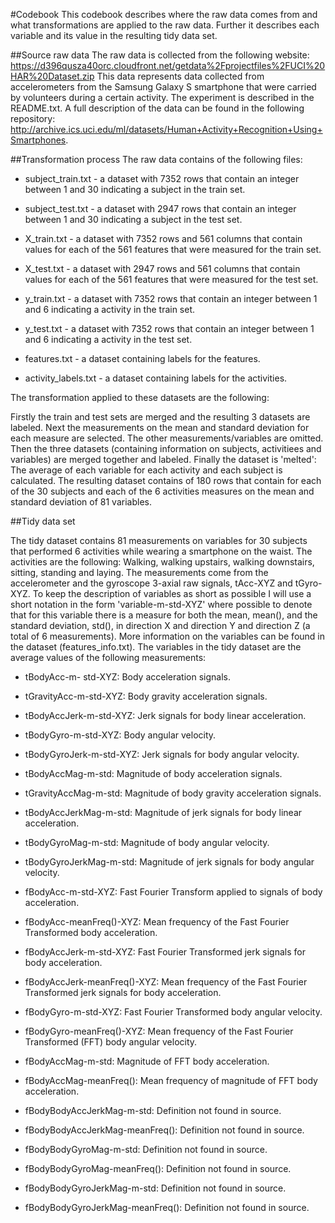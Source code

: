 #Codebook This codebook describes where the raw data comes from and what transformations are applied to the raw data. Further it describes each variable and its value in the resulting tidy data set.##Source raw dataThe raw data is collected from the following website: https://d396qusza40orc.cloudfront.net/getdata%2Fprojectfiles%2FUCI%20HAR%20Dataset.zipThis data represents data collected from accelerometers from the Samsung Galaxy S smartphone that were carried by volunteers during a certain activity. The experiment is described in the README.txt. A full description of the data can be found in the following repository:    http://archive.ics.uci.edu/ml/datasets/Human+Activity+Recognition+Using+Smartphones.##Transformation processThe raw data contains of the following files:* subject_train.txt - a dataset with 7352 rows that contain an integer between 1 and 30 indicating a subject in the train set. + subject_test.txt - a dataset with 2947 rows that contain an integer between 1 and 30 indicating a subject in the test set.- X_train.txt - a dataset with 7352 rows and 561 columns that contain values for each of the 561 features that were measured for the train set. -  X_test.txt - a dataset with 2947 rows and 561 columns that contain values for each of the 561 features that were measured for the test set. - y_train.txt - a dataset with 7352 rows that contain an integer between 1 and 6 indicating a activity in the train set. - y_test.txt - a dataset with 7352 rows that contain an integer between 1 and 6 indicating a activity in the test set. - features.txt - a dataset containing labels for the features. - activity_labels.txt - a dataset containing labels for the activities.The transformation applied to these datasets are the following: Firstly the train and test sets are merged and the resulting 3 datasets are labeled. Next the measurements on the mean and standard deviation for each measure are selected. The other measurements/variables are omitted. Then the three datasets (containing information on subjects, activitiees and variables) are merged together and labeled.  Finally the dataset is 'melted': The average of each variable for each activity and each subject is calculated. The resulting dataset contains of 180 rows that contain for each of the 30 subjects and each of the 6 activities measures on the mean and standard deviation of 81 variables. ##Tidy data setThe tidy dataset contains 81 measurements on variables for 30 subjects that performed 6 activities while wearing a smartphone on the waist. The activities are the following: Walking, walking upstairs, walking downstairs, sitting, standing and laying. The measurements come from the accelerometer and the gyroscope 3-axial raw signals, tAcc-XYZ and tGyro-XYZ. To keep the description of variables as short as possible I will use a short notation in the form 'variable-m-std-XYZ' where possible to denote that for this variable there is a measure for both the mean, mean(), and the standard deviation, std(), in direction X and direction Y and direction Z (a total of 6 measurements). More information on the variables can be found in the dataset (features_info.txt). The variables in the tidy dataset are the average values of the following measurements: * tBodyAcc-m- std-XYZ: Body acceleration signals.+  tGravityAcc-m-std-XYZ: Body gravity acceleration signals. - tBodyAccJerk-m-std-XYZ: Jerk signals for body linear acceleration.- tBodyGyro-m-std-XYZ: Body angular velocity.- tBodyGyroJerk-m-std-XYZ: Jerk signals for body angular velocity.- tBodyAccMag-m-std: Magnitude of body acceleration signals.- tGravityAccMag-m-std: Magnitude of body gravity acceleration signals. - tBodyAccJerkMag-m-std: Magnitude of jerk signals for body linear acceleration. - tBodyGyroMag-m-std: Magnitude of body angular velocity.- tBodyGyroJerkMag-m-std: Magnitude of jerk signals for body angular velocity. - fBodyAcc-m-std-XYZ: Fast Fourier Transform applied to signals of body acceleration.- fBodyAcc-meanFreq()-XYZ: Mean frequency of the Fast Fourier Transformed body acceleration. - fBodyAccJerk-m-std-XYZ: Fast Fourier Transformed jerk signals for body acceleration. - fBodyAccJerk-meanFreq()-XYZ: Mean frequency of the Fast Fourier Transformed jerk signals for body acceleration. - fBodyGyro-m-std-XYZ: Fast Fourier Transformed body angular velocity. - fBodyGyro-meanFreq()-XYZ: Mean frequency of the Fast Fourier Transformed (FFT) body angular velocity. - fBodyAccMag-m-std: Magnitude of FFT body acceleration.- fBodyAccMag-meanFreq(): Mean frequency of magnitude of FFT body acceleration. - fBodyBodyAccJerkMag-m-std: Definition not found in source. - fBodyBodyAccJerkMag-meanFreq(): Definition not found in source. - fBodyBodyGyroMag-m-std: Definition not found in source. - fBodyBodyGyroMag-meanFreq(): Definition not found in source. - fBodyBodyGyroJerkMag-m-std: Definition not found in source. - fBodyBodyGyroJerkMag-meanFreq(): Definition not found in source. 